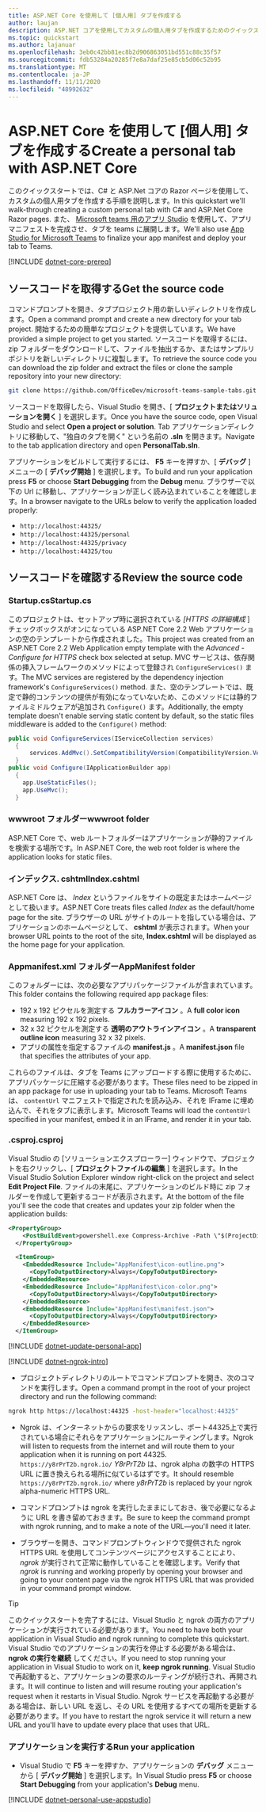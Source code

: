 ```yaml
---
title: ASP.NET Core を使用して [個人用] タブを作成する
author: laujan
description: ASP.NET コアを使用してカスタムの個人用タブを作成するためのクイックスタートガイド。
ms.topic: quickstart
ms.author: lajanuar
ms.openlocfilehash: 3eb0c42bb81ec8b2d906863051bd551c88c35f57
ms.sourcegitcommit: fdb53284a20285f7e8a7daf25e85cb5d06c52b95
ms.translationtype: MT
ms.contentlocale: ja-JP
ms.lasthandoff: 11/11/2020
ms.locfileid: "48992632"
---
```

# <a name="create-a-personal-tab-with-aspnet-core"></a><span data-ttu-id="e87cc-103">ASP.NET Core を使用して [個人用] タブを作成する</span><span class="sxs-lookup"><span data-stu-id="e87cc-103">Create a personal tab with ASP.NET Core</span></span>

<span data-ttu-id="e87cc-104">このクイックスタートでは、C# と ASP.Net コアの Razor ページを使用して、カスタムの個人用タブを作成する手順を説明します。</span><span class="sxs-lookup"><span data-stu-id="e87cc-104">In this quickstart we'll walk-through creating a custom personal tab with C# and ASP.Net Core Razor pages.</span></span> <span data-ttu-id="e87cc-105">また、 [Microsoft teams 用のアプリ Studio](~/concepts/build-and-test/app-studio-overview.md) を使用して、アプリマニフェストを完成させ、タブを teams に展開します。</span><span class="sxs-lookup"><span data-stu-id="e87cc-105">We'll also use [App Studio for Microsoft Teams](~/concepts/build-and-test/app-studio-overview.md) to finalize your app manifest and deploy your tab to Teams.</span></span>

[!INCLUDE [dotnet-core-prereq](~/includes/tabs/dotnet-core-prereq.md)]

## <a name="get-the-source-code"></a><span data-ttu-id="e87cc-106">ソースコードを取得する</span><span class="sxs-lookup"><span data-stu-id="e87cc-106">Get the source code</span></span>

<span data-ttu-id="e87cc-107">コマンドプロンプトを開き、タブプロジェクト用の新しいディレクトリを作成します。</span><span class="sxs-lookup"><span data-stu-id="e87cc-107">Open a command prompt and create a new directory for your tab project.</span></span> <span data-ttu-id="e87cc-108">開始するための簡単なプロジェクトを提供しています。</span><span class="sxs-lookup"><span data-stu-id="e87cc-108">We have provided a simple project to get you started.</span></span> <span data-ttu-id="e87cc-109">ソースコードを取得するには、zip フォルダーをダウンロードして、ファイルを抽出するか、またはサンプルリポジトリを新しいディレクトリに複製します。</span><span class="sxs-lookup"><span data-stu-id="e87cc-109">To retrieve the source code you can download the zip folder and extract the files or clone the sample repository into your new directory:</span></span>

```bash
git clone https://github.com/OfficeDev/microsoft-teams-sample-tabs.git
```

<span data-ttu-id="e87cc-110">ソースコードを取得したら、Visual Studio を開き、[ **プロジェクトまたはソリューションを開く** ] を選択します。</span><span class="sxs-lookup"><span data-stu-id="e87cc-110">Once you have the source code, open Visual Studio and select **Open a project or solution**.</span></span> <span data-ttu-id="e87cc-111">Tab アプリケーションディレクトリに移動して、"独自のタブを開く" という名前の **.sln** を開きます。</span><span class="sxs-lookup"><span data-stu-id="e87cc-111">Navigate to the tab application directory and open **PersonalTab.sln**.</span></span>

<span data-ttu-id="e87cc-112">アプリケーションをビルドして実行するには、 **F5** キーを押すか、[ **デバッグ** ] メニューの [ **デバッグ開始** ] を選択します。</span><span class="sxs-lookup"><span data-stu-id="e87cc-112">To build and run your application press **F5** or choose **Start Debugging** from the **Debug** menu.</span></span> <span data-ttu-id="e87cc-113">ブラウザーで以下の Url に移動し、アプリケーションが正しく読み込まれていることを確認します。</span><span class="sxs-lookup"><span data-stu-id="e87cc-113">In a browser navigate to the URLs below to verify the application loaded properly:</span></span>

- `http://localhost:44325/`
- `http://localhost:44325/personal`
- `http://localhost:44325/privacy`
- `http://localhost:44325/tou`

## <a name="review-the-source-code"></a><span data-ttu-id="e87cc-114">ソースコードを確認する</span><span class="sxs-lookup"><span data-stu-id="e87cc-114">Review the source code</span></span>

### <a name="startupcs"></a><span data-ttu-id="e87cc-115">Startup.cs</span><span class="sxs-lookup"><span data-stu-id="e87cc-115">Startup.cs</span></span>

<span data-ttu-id="e87cc-116">このプロジェクトは、セットアップ時に選択されている *[HTTPS の詳細構成* ] チェックボックスがオンになっている ASP.NET Core 2.2 Web アプリケーションの空のテンプレートから作成されました。</span><span class="sxs-lookup"><span data-stu-id="e87cc-116">This project was created from an ASP.NET Core 2.2 Web Application empty template with the *Advanced - Configure for HTTPS* check box selected at setup.</span></span> <span data-ttu-id="e87cc-117">MVC サービスは、依存関係の挿入フレームワークのメソッドによって登録され `ConfigureServices()` ます。</span><span class="sxs-lookup"><span data-stu-id="e87cc-117">The MVC services are registered by the dependency injection framework's `ConfigureServices()` method.</span></span> <span data-ttu-id="e87cc-118">また、空のテンプレートでは、既定で静的コンテンツの提供が有効になっていないため、このメソッドには静的ファイルミドルウェアが追加され `Configure()` ます。</span><span class="sxs-lookup"><span data-stu-id="e87cc-118">Additionally, the empty template doesn't enable serving static content by default, so the static files middleware is added to the `Configure()` method:</span></span>

```csharp
public void ConfigureServices(IServiceCollection services)
  {
      services.AddMvc().SetCompatibilityVersion(CompatibilityVersion.Version_2_2);
  }
public void Configure(IApplicationBuilder app)
  {
    app.UseStaticFiles();
    app.UseMvc();
  }
```

### <a name="wwwroot-folder"></a><span data-ttu-id="e87cc-119">wwwroot フォルダー</span><span class="sxs-lookup"><span data-stu-id="e87cc-119">wwwroot folder</span></span>

<span data-ttu-id="e87cc-120">ASP.NET Core で、web ルートフォルダーはアプリケーションが静的ファイルを検索する場所です。</span><span class="sxs-lookup"><span data-stu-id="e87cc-120">In ASP.NET Core, the web root folder is where the application looks for static files.</span></span>

### <a name="indexcshtml"></a><span data-ttu-id="e87cc-121">インデックス. cshtml</span><span class="sxs-lookup"><span data-stu-id="e87cc-121">Index.cshtml</span></span>

<span data-ttu-id="e87cc-122">ASP.NET Core は、 *Index* というファイルをサイトの既定またはホームページとして扱います。</span><span class="sxs-lookup"><span data-stu-id="e87cc-122">ASP.NET Core treats files called *Index* as the default/home page for the site.</span></span> <span data-ttu-id="e87cc-123">ブラウザーの URL がサイトのルートを指している場合は、アプリケーションのホームページとして、 **cshtml** が表示されます。</span><span class="sxs-lookup"><span data-stu-id="e87cc-123">When your browser URL points to the root of the site, **Index.cshtml** will be displayed as the home page for your application.</span></span>

### <a name="appmanifest-folder"></a><span data-ttu-id="e87cc-124">Appmanifest.xml フォルダー</span><span class="sxs-lookup"><span data-stu-id="e87cc-124">AppManifest folder</span></span>

<span data-ttu-id="e87cc-125">このフォルダーには、次の必要なアプリパッケージファイルが含まれています。</span><span class="sxs-lookup"><span data-stu-id="e87cc-125">This folder contains the following required app package files:</span></span>

- <span data-ttu-id="e87cc-126">192 x 192 ピクセルを測定する **フルカラーアイコン** 。</span><span class="sxs-lookup"><span data-stu-id="e87cc-126">A **full color icon** measuring 192 x 192 pixels.</span></span>
- <span data-ttu-id="e87cc-127">32 x 32 ピクセルを測定する **透明のアウトラインアイコン** 。</span><span class="sxs-lookup"><span data-stu-id="e87cc-127">A **transparent outline icon** measuring 32 x 32 pixels.</span></span>
- <span data-ttu-id="e87cc-128">アプリの属性を指定するファイルの **manifest.js** 。</span><span class="sxs-lookup"><span data-stu-id="e87cc-128">A **manifest.json** file that specifies the attributes of your app.</span></span>

<span data-ttu-id="e87cc-129">これらのファイルは、タブを Teams にアップロードする際に使用するために、アプリパッケージに圧縮する必要があります。</span><span class="sxs-lookup"><span data-stu-id="e87cc-129">These files need to be zipped in an app package for use in uploading your tab to Teams.</span></span> <span data-ttu-id="e87cc-130">Microsoft Teams は、 `contentUrl` マニフェストで指定されたを読み込み、それを IFrame に埋め込んで、それをタブに表示します。</span><span class="sxs-lookup"><span data-stu-id="e87cc-130">Microsoft Teams will load the `contentUrl` specified in your manifest, embed it in an IFrame, and render it in your tab.</span></span>

### <a name="csproj"></a><span data-ttu-id="e87cc-131">.csproj</span><span class="sxs-lookup"><span data-stu-id="e87cc-131">.csproj</span></span>

<span data-ttu-id="e87cc-132">Visual Studio の [ソリューションエクスプローラー] ウィンドウで、プロジェクトを右クリックし、[ **プロジェクトファイルの編集** ] を選択します。</span><span class="sxs-lookup"><span data-stu-id="e87cc-132">In the Visual Studio Solution Explorer window right-click on the project and select **Edit Project File**.</span></span> <span data-ttu-id="e87cc-133">ファイルの末尾に、アプリケーションのビルド時に zip フォルダーを作成して更新するコードが表示されます。</span><span class="sxs-lookup"><span data-stu-id="e87cc-133">At the bottom of the file you'll see the code that creates and updates your zip folder when the application builds:</span></span>

```xml
<PropertyGroup>
    <PostBuildEvent>powershell.exe Compress-Archive -Path \"$(ProjectDir)AppManifest\*\" -DestinationPath \"$(TargetDir)tab.zip\" -Force</PostBuildEvent>
  </PropertyGroup>

  <ItemGroup>
    <EmbeddedResource Include="AppManifest\icon-outline.png">
      <CopyToOutputDirectory>Always</CopyToOutputDirectory>
    </EmbeddedResource>
    <EmbeddedResource Include="AppManifest\icon-color.png">
      <CopyToOutputDirectory>Always</CopyToOutputDirectory>
    </EmbeddedResource>
    <EmbeddedResource Include="AppManifest\manifest.json">
      <CopyToOutputDirectory>Always</CopyToOutputDirectory>
    </EmbeddedResource>
  </ItemGroup>
```

[!INCLUDE  [dotnet-update-personal-app](~/includes/tabs/dotnet-update-personal-app.md)]

[!INCLUDE [dotnet-ngrok-intro](~/includes/tabs/dotnet-ngrok-intro.md)]

- <span data-ttu-id="e87cc-134">プロジェクトディレクトリのルートでコマンドプロンプトを開き、次のコマンドを実行します。</span><span class="sxs-lookup"><span data-stu-id="e87cc-134">Open a command prompt in the root of your project directory and run the following command:</span></span>

```bash
ngrok http https://localhost:44325 -host-header="localhost:44325"
```

- <span data-ttu-id="e87cc-135">Ngrok は、インターネットからの要求をリッスンし、ポート44325上で実行されている場合にそれらをアプリケーションにルーティングします。</span><span class="sxs-lookup"><span data-stu-id="e87cc-135">Ngrok will listen to requests from the internet and will route them to your application when it is running on port 44325.</span></span>  <span data-ttu-id="e87cc-136">`https://y8rPrT2b.ngrok.io/` *Y8rPrT2b* は、ngrok alpha の数字の HTTPS URL に置き換えられる場所に似ているはずです。</span><span class="sxs-lookup"><span data-stu-id="e87cc-136">It should resemble `https://y8rPrT2b.ngrok.io/` where *y8rPrT2b* is replaced by your ngrok alpha-numeric HTTPS URL.</span></span>

- <span data-ttu-id="e87cc-137">コマンドプロンプトは ngrok を実行したままにしておき、後で必要になるように URL を書き留めておきます。</span><span class="sxs-lookup"><span data-stu-id="e87cc-137">Be sure to keep the command prompt with ngrok running, and to make a note of the URL—you'll need it later.</span></span>

- <span data-ttu-id="e87cc-138">ブラウザーを開き、コマンドプロンプトウィンドウで提供された ngrok HTTPS URL を使用してコンテンツページにアクセスすることにより、 *ngrok* が実行されて正常に動作していることを確認します。</span><span class="sxs-lookup"><span data-stu-id="e87cc-138">Verify that *ngrok* is running and working properly by opening your browser and going to your content page via the ngrok HTTPS URL that was provided in your command prompt window.</span></span>

>[!TIP]
><span data-ttu-id="e87cc-139">このクイックスタートを完了するには、Visual Studio と ngrok の両方のアプリケーションが実行されている必要があります。</span><span class="sxs-lookup"><span data-stu-id="e87cc-139">You need to have both your application in Visual Studio and ngrok running to complete this quickstart.</span></span> <span data-ttu-id="e87cc-140">Visual Studio でのアプリケーションの実行を停止する必要がある場合は、 **ngrok の実行を継続** してください。</span><span class="sxs-lookup"><span data-stu-id="e87cc-140">If you need to stop running your application in Visual Studio to work on it, **keep ngrok running**.</span></span> <span data-ttu-id="e87cc-141">Visual Studio で再起動すると、アプリケーションの要求のルーティングが続行され、再開されます。</span><span class="sxs-lookup"><span data-stu-id="e87cc-141">It will continue to listen and will resume routing your application's request when it restarts in Visual Studio.</span></span> <span data-ttu-id="e87cc-142">Ngrok サービスを再起動する必要がある場合は、新しい URL を返し、その URL を使用するすべての場所を更新する必要があります。</span><span class="sxs-lookup"><span data-stu-id="e87cc-142">If you have to restart the ngrok service it will return a new URL and you'll have to update every place that uses that URL.</span></span>

### <a name="run-your-application"></a><span data-ttu-id="e87cc-143">アプリケーションを実行する</span><span class="sxs-lookup"><span data-stu-id="e87cc-143">Run your application</span></span>

- <span data-ttu-id="e87cc-144">Visual Studio で **F5** キーを押すか、アプリケーションの **デバッグ** メニューから [ **デバッグ開始** ] を選択します。</span><span class="sxs-lookup"><span data-stu-id="e87cc-144">In Visual Studio press **F5** or choose **Start Debugging** from your application's **Debug** menu.</span></span>

[!INCLUDE [dotnet-personal-use-appstudio](~/includes/tabs/dotnet-personal-use-appstudio.md)]

